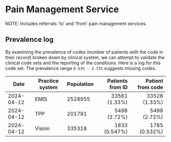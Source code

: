 # Pain Management Service

NOTE: Includes referrals 'to' and 'from' pain management services.

## Prevalence log

By examining the prevalence of codes (number of patients with the code in their record) broken down by clinical system, we can attempt to validate the clinical code sets and the reporting of the conditions. Here is a log for this code set. The prevalence range `0.53% - 2.72%` suggests missing codes.

| Date       | Practice system | Population | Patients from ID | Patient from code |
| ---------- | --------------- | ---------- | ---------------: | ----------------: |
| 2024-04-12 | EMIS | 2528955 | 33561 (1.33%) | 33526 (1.33%) | 
| 2024-04-12 | TPP | 201791 | 5498 (2.72%) | 5498 (2.72%) | 
| 2024-04-12 | Vision | 335318 | 1833 (0.547%) | 1785 (0.532%) | 
